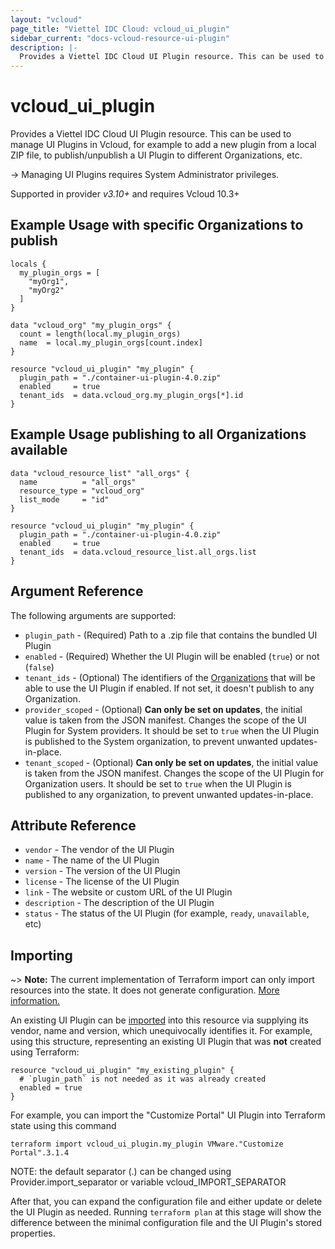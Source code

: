 ```yaml
---
layout: "vcloud"
page_title: "Viettel IDC Cloud: vcloud_ui_plugin"
sidebar_current: "docs-vcloud-resource-ui-plugin"
description: |-
  Provides a Viettel IDC Cloud UI Plugin resource. This can be used to manage UI Plugins.
---
```


# vcloud\_ui\_plugin

Provides a Viettel IDC Cloud UI Plugin resource. This can be used to manage UI Plugins in Vcloud, for example to add a new
plugin from a local ZIP file, to publish/unpublish a UI Plugin to different Organizations, etc.

-> Managing UI Plugins requires System Administrator privileges.

Supported in provider *v3.10+* and requires Vcloud 10.3+

## Example Usage with specific Organizations to publish

```hcl
locals {
  my_plugin_orgs = [
    "myOrg1",
    "myOrg2"
  ]
}

data "vcloud_org" "my_plugin_orgs" {
  count = length(local.my_plugin_orgs)
  name  = local.my_plugin_orgs[count.index]
}

resource "vcloud_ui_plugin" "my_plugin" {
  plugin_path = "./container-ui-plugin-4.0.zip"
  enabled     = true
  tenant_ids  = data.vcloud_org.my_plugin_orgs[*].id
}
```

## Example Usage publishing to all Organizations available

```hcl
data "vcloud_resource_list" "all_orgs" {
  name          = "all_orgs"
  resource_type = "vcloud_org"
  list_mode     = "id"
}

resource "vcloud_ui_plugin" "my_plugin" {
  plugin_path = "./container-ui-plugin-4.0.zip"
  enabled     = true
  tenant_ids  = data.vcloud_resource_list.all_orgs.list
}
```

## Argument Reference

The following arguments are supported:

* `plugin_path` - (Required) Path to a .zip file that contains the bundled UI Plugin
* `enabled` - (Required) Whether the UI Plugin will be enabled (`true`) or not (`false`)
* `tenant_ids` - (Optional) The identifiers of the [Organizations](/providers/vmware/vcloud/latest/docs/data-sources/org)
  that will be able to use the UI Plugin if enabled. If not set, it doesn't publish to any Organization.
* `provider_scoped` - (Optional) **Can only be set on updates**, the initial value is taken from the JSON manifest.
  Changes the scope of the UI Plugin for System providers. It should be set to `true` when the UI Plugin is published to the System organization, to prevent
  unwanted updates-in-place.
* `tenant_scoped` - (Optional) **Can only be set on updates**, the initial value is taken from the JSON manifest.
  Changes the scope of the UI Plugin for Organization users. It should be set to `true` when the UI Plugin is published to any organization, to prevent
  unwanted updates-in-place.

## Attribute Reference

* `vendor` - The vendor of the UI Plugin
* `name` - The name of the UI Plugin
* `version` - The version of the UI Plugin
* `license` - The license of the UI Plugin
* `link` - The website or custom URL of the UI Plugin
* `description` - The description of the UI Plugin
* `status` - The status of the UI Plugin (for example, `ready`, `unavailable`, etc)

## Importing

~> **Note:** The current implementation of Terraform import can only import resources into the state. It does not generate
configuration. [More information.][docs-import]

An existing UI Plugin can be [imported][docs-import] into this resource via supplying its vendor, name and version, which
unequivocally identifies it.
For example, using this structure, representing an existing UI Plugin that was **not** created using Terraform:

```hcl
resource "vcloud_ui_plugin" "my_existing_plugin" {
  # `plugin_path` is not needed as it was already created
  enabled = true
}
```

For example, you can import the "Customize Portal" UI Plugin into Terraform state using this command

```
terraform import vcloud_ui_plugin.my_plugin VMware."Customize Portal".3.1.4
```

NOTE: the default separator (.) can be changed using Provider.import_separator or variable vcloud_IMPORT_SEPARATOR

[docs-import]:https://www.terraform.io/docs/import/

After that, you can expand the configuration file and either update or delete the UI Plugin as needed. Running `terraform plan`
at this stage will show the difference between the minimal configuration file and the UI Plugin's stored properties.
